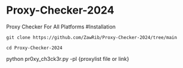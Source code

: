 # Proxy-Checker-2024
Proxy Checker For All Platforms
#Installation

```
git clone https://github.com/ZawRib/Proxy-Checker-2024/tree/main
```
```
cd Proxy-Checker-2024

```

python pr0xy_ch3ck3r.py -pl {proxylist file or link}
```
